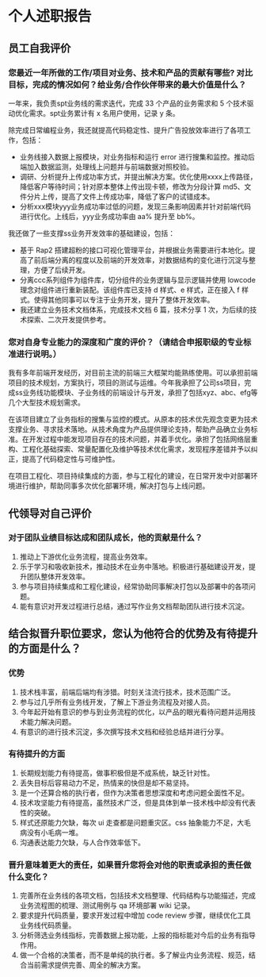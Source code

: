 # 个人述职报告

## 员工自我评价

### 您最近一年所做的工作/项目对业务、技术和产品的贡献有哪些? 对比目标，完成的情况如何？给业务/合作伙伴带来的最大价值是什么？

一年来，我负责spt业务线的需求迭代，完成 33 个产品的业务需求和 5 个技术驱动优化需求。spt业务累计有 x 名用户使用，记录 y 条。

除完成日常编程业务，我还就提高代码稳定性、提升广告投放效率进行了各项工作，包括：

- 业务线接入数据上报模块，对业务指标和运行 error 进行搜集和监控。推动后端加入数据监测，处理线上问题并与前端数据对照校验。
- 调研、分析提升上传成功率方式，并提出解决方案。优化使用xxxx上传路径，降低客户等待时间；针对原本整体上传出现卡顿，修改为分段计算 md5、文件分片上传，提高了文件上传成功率，降低了客户的试错成本。
- 分析xxx模块yyy业务成功率过低的问题，发现三条影响因素并针对前端代码进行优化。上线后，yyy业务成功率由 aa% 提升至 bb%。

我还做了一些支撑ss业务开发效率的基础建设，包括：

- 基于 Rap2 搭建超粉的接口可视化管理平台，并根据业务需要进行本地化。提高了前后端分离的程度以及前端的开发效率，对数据结构的变化进行沉淀与整理，方便了后续开发。
- 分离ccc系列组件为组件库，切分组件的业务逻辑与显示逻辑并使用 lowcode 理念对组件进行重新装配。该组件库已支持 d 样式、e 样式，正在接入 f 样式。使得其他同事可以专注于业务开发，提升了整体开发效率。
- 我还建立业务技术文档体系，完成技术文档 6 篇，技术分享 1 次，为后续的技术探索、二次开发提供参考。

### 您对自身专业能力的深度和广度的评价？（请结合申报职级的专业标准进行说明。）

我有多年前端开发经历，对目前主流的前端三大框架均能熟练使用。可以承担前端项目的技术规划，方案执行，项目的测试与运维。今年我承担了公司ss项目，完成ss业务线功能模块、子业务线的前端设计与开发，承担了包括xyz、abc、efg等几个大型技术规划需求。

在该项目建立了业务指标的搜集与监控的模式。从原本的技术优先观念变更为技术支撑业务、寻求技术落地。从技术角度为产品提供理论支持，帮助产品确立业务标准。在开发过程中能发现项目存在的技术问题，并着手优化。承担了包括网络层重构、工程化基础探索、常量配置化及维护等技术优化需求，发现程序差错并予以纠正，提高了代码稳定性与可维护性。

在项目工程化、项目持续集成的方面，参与工程化的建设，在日常开发中对部署环境进行维护，帮助同事多次优化部署环境，解决打包与上线问题。


## 代领导对自己评价

### 对于团队业绩目标达成和团队成长，他的贡献是什么？

1. 推动上下游优化业务流程，提高业务效率。
2. 乐于学习和吸收新技术，推动技术在业务中落地。积极进行基础建设开发，提升团队整体开发效率。
3. 参与项目持续集成和工程化建设，经常协助同事解决打包以及部署中的各项问题。
4. 能有意识对开发过程进行总结，通过写作业务文档帮助团队进行技术沉淀。
   
## 结合拟晋升职位要求，您认为他符合的优势及有待提升的方面是什么？
### 优势

1. 技术栈丰富，前端后端均有涉猎。时刻关注流行技术，技术范围广泛。
2. 参与过几乎所有业务线开发，了解上下游业务流程及对接人员。
3. 今年起开始有意识的参与到业务流程的优化，以产品的眼光看待问题并运用技术能力解决问题。
4. 有意识的进行技术沉淀，多次撰写技术文档和经验总结并进行分享。

### 有待提升的方面

1. 长期规划能力有待提高，做事积极但是不成系统，缺乏针对性。
2. 丢失目标后容易动力不足，热情来的快但是却不易坚持。
3. 是一个还算合格的执行者，但作为决策者思想深度和考虑问题全面性不足。
4. 技术攻坚能力有待提高，虽然技术广泛，但是具体到单一技术栈中却没有代表性的突破。
5. 样式还原能力欠缺，每次 ui 走查都是问题重灾区。css 抽象能力不足，大毛病没有小毛病一堆。
6. 沟通表达能力欠缺，与人合作效率低下。

### 晋升意味着更大的责任，如果晋升您将会对他的职责或承担的责任做什么变化？

1. 完善所在业务线的各项文档，包括技术文档整理、代码结构与功能描述，完成业务流程图的梳理、测试用例与 qa 环境部署 wiki 记录。
2. 要求提升代码质量，要求开发过程中增加 code review 步骤，继续优化工具业务线代码质量。
3. 分析筛选业务线指标，完善数据上报功能，上报的指标能对今后的业务有指导作用。
4. 做一个合格的决策者，而不是单纯的执行者。多了解业内业务流程、规范，结合当前需求提供完善、周全的解决方案。